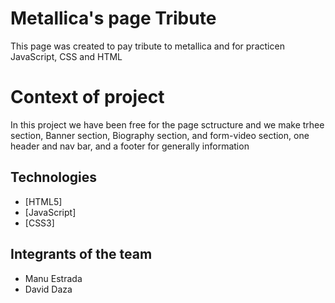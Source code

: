 # Metallica's page Tribute

This page was created to pay tribute to metallica and for practicen JavaScript, CSS and HTML

# Context of project

In this project we have been free for the page sctructure and we make trhee section, Banner section, Biography section, and form-video section, one header and nav bar, and a footer for generally information

## Technologies 
-   [HTML5]
-   [JavaScript]
-   [CSS3]



## Integrants of the team

- Manu Estrada
- David Daza


